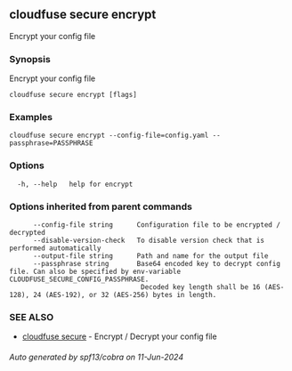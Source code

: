 ## cloudfuse secure encrypt

Encrypt your config file

### Synopsis

Encrypt your config file

```
cloudfuse secure encrypt [flags]
```

### Examples

```
cloudfuse secure encrypt --config-file=config.yaml --passphrase=PASSPHRASE
```

### Options

```
  -h, --help   help for encrypt
```

### Options inherited from parent commands

```
      --config-file string      Configuration file to be encrypted / decrypted
      --disable-version-check   To disable version check that is performed automatically
      --output-file string      Path and name for the output file
      --passphrase string       Base64 encoded key to decrypt config file. Can also be specified by env-variable CLOUDFUSE_SECURE_CONFIG_PASSPHRASE.
                                 Decoded key length shall be 16 (AES-128), 24 (AES-192), or 32 (AES-256) bytes in length.
```

### SEE ALSO

* [cloudfuse secure](cloudfuse_secure.md)	 - Encrypt / Decrypt your config file

###### Auto generated by spf13/cobra on 11-Jun-2024
